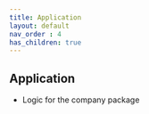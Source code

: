 ```yaml
---
title: Application
layout: default
nav_order : 4
has_children: true
---
```

Application
---
* Logic for the company package
